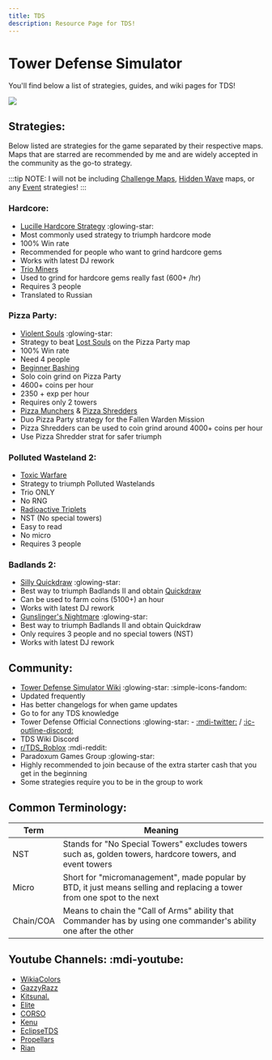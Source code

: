 ```yaml
---
title: TDS
description: Resource Page for TDS!
---
```


# **Tower Defense Simulator**

You'll find below a list of strategies, guides, and wiki pages for TDS!

![](/tdsbanner.png)

## Strategies:
Below listed are strategies for the game separated by their respective maps. Maps that are starred are recommended by me and are widely accepted in the community as the go-to strategy.

:::tip NOTE:
I will not be including [Challenge Maps](https://tds.fandom.com/wiki/Challenge_Maps), [Hidden Wave](https://tds.fandom.com/wiki/Hidden_Wave) maps, or any [Event](https://tds.fandom.com/wiki/Events) strategies!
:::

### Hardcore:
- [Lucille Hardcore Strategy](https://docs.google.com/document/d/1NOE7FtL-l8T23LbuK-XHYb3YwFhv_EkL6FnHPrcSih4/edit#heading=h.5j8k7csi2use) :glowing-star: <tooltip><li>Most commonly used strategy to triumph hardcore mode</li><li>100% Win rate</li><li>Recommended for people who want to grind hardcore gems</li><li>Works with latest DJ rework</li></tooltip>
- [Trio Miners](https://docs.google.com/document/d/1R6d03hWLqdHd18U-vwPdw3GwdB1toH2YwzwrL9yhsW0/edit) <tooltip><li>Used to grind for hardcore gems really fast (600+ /hr)</li><li>Requires 3 people</li><li>Translated to Russian</li></tooltip>

### Pizza Party:
- [Violent Souls](https://docs.google.com/document/d/1JrEKFaLYorokU8F15PSvyfs585PYeOly6HqgLt-m9Ss/edit) :glowing-star: <tooltip><li>Strategy to beat [Lost Souls](https://www.rolimons.com/gamebadge/2129234540) on the Pizza Party map</li><li>100% Win rate</li><li>Need 4 people</li></tooltip>
- [Beginner Bashing](https://docs.google.com/document/d/1qn07Fo3uYTQsORwCyKBgNuJxZlfNl7pNMkV1hwemwBU/edit?usp=sharing) <tooltip><li>Solo coin grind on Pizza Party</li><li>4600+ coins per hour</li><li>2350 + exp per hour</li><li>Requires only 2 towers</li></tooltip>
- [Pizza Munchers](https://docs.google.com/document/d/1zbY38sGIB3PkScfQSu8amxD66eAYYdPCNeQ_onDTZfE/edit) & [Pizza Shredders](https://docs.google.com/document/d/1rEtZH4eoWNLu_YEMI9NAkNn5Q-A533qsXjuo7niYpao/edit) <tooltip><li>Duo Pizza Party strategy for the Fallen Warden Mission</li><li>Pizza Shredders can be used to coin grind around 4000+ coins per hour</li><li>Use Pizza Shredder strat for safer triumph</li></tooltip>

### Polluted Wasteland 2:
- [Toxic Warfare](https://docs.google.com/document/d/17NFb41DmAbkWobhsQ9FytWy_X-DGF9yoCNQDGfMSlv8/edit#heading=h.xr59spo9o45t) <tooltip><li>Strategy to triumph Polluted Wastelands</li><li>Trio ONLY</li><li>No RNG</li></tooltip>
- [Radioactive Triplets](https://docs.google.com/document/d/1npCttPNGLoXoH6ytRUYYzv2tJDKXWQHOt5F3Mwck4T0/edit#heading=h.mazn57k20eq) <tooltip><li>NST (No special towers)</li><li>Easy to read</li><li>No micro</li><li>Requires 3 people</li></tooltip>

### Badlands 2:
- [Silly Quickdraw](https://docs.google.com/document/d/1qHP0G-dXLSp7vtBeNs0-AvtGYSIGuLPpufXVmVxNiqU) :glowing-star: <tooltip><li>Best way to triumph Badlands II and obtain [Quickdraw](https://www.rolimons.com/gamebadge/2128794398)</li><li>Can be used to farm coins (5100+) an hour</li><li>Works with latest DJ rework</li></tooltip>
- [Gunslinger's Nightmare](https://docs.google.com/document/d/1DPfNhxLbipR9p3FlXWHvAthczX7onUxVNpz-YLUvJuQ/edit#heading=h.ndqo2um0rvd7) :glowing-star: <tooltip><li>Best way to triumph Badlands II and obtain Quickdraw</li><li>Only requires 3 people and no special towers (NST)</li><li>Works with latest DJ rework</li></tooltip>

## Community:
- [Tower Defense Simulator Wiki](https://tds.fandom.com/wiki/Tower_Defense_Simulator_Wiki) :glowing-star: :simple-icons-fandom: <tooltip><li>Updated frequently</li><li>Has better changelogs for when game updates</li><li>Go to for any TDS knowledge</li></tooltip>
- Tower Defense Official Connections :glowing-star: - [:mdi-twitter:](https://x.com/paradoxum_games) / [:ic-outline-discord:](https://discord.gg/tds)
- TDS Wiki Discord <Badge type="tip" icon="i-ic-outline-discord" text="Invite" link="https://discord.gg/MtcRRjUA7F" />
- [r/TDS_Roblox](https://www.reddit.com/r/TDS_Roblox/) :mdi-reddit:
- Paradoxum Games Group :glowing-star: <Badge type="tip" icon="i-simple-icons-roblox" text="Group" link="https://www.roblox.com/groups/4914494/Paradoxum-Games" /> <tooltip><li>Highly recommended to join because of the extra starter cash that you get in the beginning</li><li>Some strategies require you to be in the group to work</li></tooltip>

## Common Terminology:

| Term      | Meaning                                                                                                                 |
|-----------|-------------------------------------------------------------------------------------------------------------------------|
| NST       | Stands for "No Special Towers" excludes towers such as, golden towers, hardcore towers, and event towers                |
| Micro     | Short for "micromanagement", made popular by BTD, it just means selling and replacing a tower from one spot to the next |
| Chain/COA | Means to chain the "Call of Arms" ability that Commander has by using one commander's ability one after the other       |

## Youtube Channels: :mdi-youtube:
- [WikiaColors](https://www.youtube.com/@WikiaColors)
- [GazzyRazz](https://www.youtube.com/@GazzyRazz)
- [Kitsunal.](https://www.youtube.com/@Kitsunal.)
- [Elite](https://www.youtube.com/@EliteElite)
- [CORSO](https://www.youtube.com/@CORSOBLOX)
- [Kenu](https://www.youtube.com/@kenuytb)
- [EclipseTDS](https://www.youtube.com/@EclipseTDS)
- [Propellars](https://www.youtube.com/@propellars)
- [Rian](https://youtube.com/@rainyrians)
